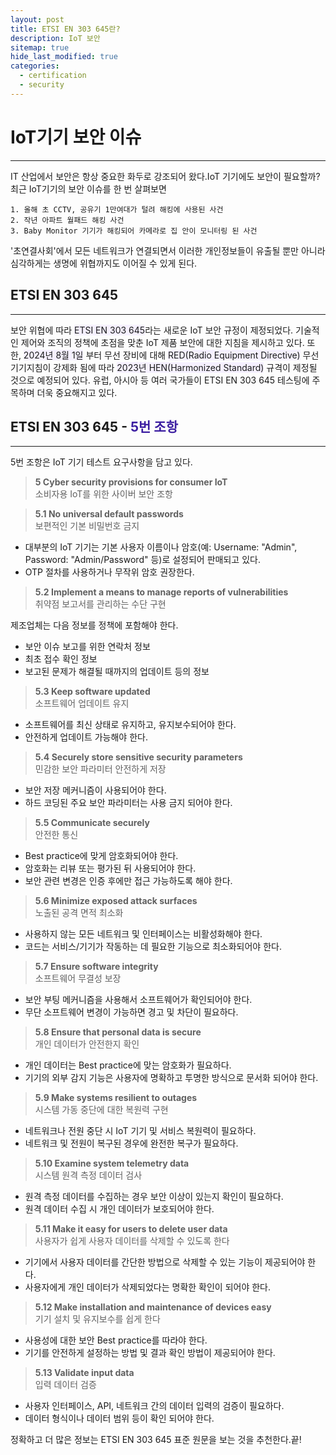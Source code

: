 ```yaml
---
layout: post
title: ETSI EN 303 645란?
description: IoT 보안
sitemap: true
hide_last_modified: true
categories:
  - certification
  - security
---
```


# __IoT기기 보안 이슈__
---
IT 산업에서 보안은 항상 중요한 화두로 강조되어 왔다.IoT 기기에도 보안이 필요할까?<br>
최근 IoT기기의 보안 이슈를 한 번 살펴보면
~~~
1. 올해 초 CCTV, 공유기 1만여대가 털려 해킹에 사용된 사건
2. 작년 아파트 월패드 해킹 사건
3. Baby Monitor 기기가 해킹되어 카메라로 집 안이 모니터링 된 사건
~~~
'초연결사회'에서 모든 네트워크가 연결되면서 이러한 개인정보들이 유출될 뿐만 아니라 심각하게는 생명에 위협까지도 이어질 수 있게 된다.

## __ETSI EN 303 645__
---
보안 위협에 따라 <span style='background-color: #f5f0ff'>ETSI EN 303 645</span>라는 새로운 IoT 보안 규정이 제정되었다. 기술적인 제어와 조직의 정책에 초점을 맞춘 IoT 제품 보안에 대한 지침을 제시하고 있다.
또한, <span style='background-color: #f5f0ff'>2024년 8월 1일</span> 부터 무선 장비에 대해 <span style='background-color: #f5f0ff'>RED(Radio Equipment Directive)</span> 무선기기지침이 강제화 됨에 따라 <span style='background-color: #f5f0ff'>2023년 HEN(Harmonized Standard)</span> 규격이 제정될 것으로 예정되어 있다.
유럽, 아시아 등 여러 국가들이 ETSI EN 303 645 테스팅에 주목하며 더욱 중요해지고 있다.

## __ETSI EN 303 645__ - <span style='color: #3c1ea1'>5번 조항</span>
---
5번 조항은 IoT 기기 테스트 요구사항을 담고 있다.

>__5 Cyber security provisions for consumer IoT__<br>
>소비자용 IoT를 위한 사이버 보안 조항

>__5.1 No universal default passwords__<br>
>보편적인 기본 비밀번호 금지

- 대부분의 IoT 기기는 기본 사용자 이름이나 암호(예: Username: "Admin", Password: "Admin/Password" 등)로 설정되어 판매되고 있다.
- OTP 절차를 사용하거나 무작위 암호 권장한다.

>__5.2 Implement a means to manage reports of vulnerabilities__<br>
>취약점 보고서를 관리하는 수단 구현

제조업체는 다음 정보를 정책에 포함해야 한다.
- 보안 이슈 보고를 위한 연락처 정보
- 최초 접수 확인 정보
- 보고된 문제가 해결될 때까지의 업데이트 등의 정보

>__5.3 Keep software updated__<br>
>소프트웨어 업데이트 유지

- 소프트웨어를 최신 상태로 유지하고, 유지보수되어야 한다.
- 안전하게 업데이트 가능해야 한다.

>__5.4 Securely store sensitive security parameters__<br>
>민감한 보안 파라미터 안전하게 저장

- 보안 저장 메커니즘이 사용되어야 한다.
- 하드 코딩된 주요 보안 파라미터는 사용 금지 되어야 한다.

>__5.5 Communicate securely__<br>
>안전한 통신

- Best practice에 맞게 암호화되어야 한다.
- 암호화는 리뷰 또는 평가된 뒤 사용되어야 한다.
- 보안 관련 변경은 인증 후에만 접근 가능하도록 해야 한다.

>__5.6 Minimize exposed attack surfaces__<br>
>노출된 공격 면적 최소화

- 사용하지 않는 모든 네트워크 및 인터페이스는 비활성화해야 한다.
- 코드는 서비스/기기가 작동하는 데 필요한 기능으로 최소화되어야 한다.

>__5.7 Ensure software integrity__<br>
>소프트웨어 무결성 보장

- 보안 부팅 메커니즘을 사용해서 소프트웨어가 확인되어야 한다.
- 무단 소프트웨어 변경이 가능하면 경고 및 차단이 필요하다.

>__5.8 Ensure that personal data is secure__<br>
>개인 데이터가 안전한지 확인

- 개인 데이터는 Best practice에 맞는 암호화가 필요하다.
- 기기의 외부 감지 기능은 사용자에 명확하고 투명한 방식으로 문서화 되어야 한다.

>__5.9 Make systems resilient to outages__<br>
>시스템 가동 중단에 대한 복원력 구현

- 네트워크나 전원 중단 시 IoT 기기 및 서비스 복원력이 필요하다.
- 네트워크 및 전원이 복구된 경우에 완전한 복구가 필요하다.

>__5.10 Examine system telemetry data__<br>
>시스템 원격 측정 데이터 검사

- 원격 측정 데이터를 수집하는 경우 보안 이상이 있는지 확인이 필요하다.
- 원격 데이터 수집 시 개인 데이터가 보호되어야 한다.

>__5.11 Make it easy for users to delete user data__<br>
>사용자가 쉽게 사용자 데이터를 삭제할 수 있도록 한다

- 기기에서 사용자 데이터를 간단한 방법으로 삭제할 수 있는 기능이 제공되어야 한다.
- 사용자에게 개인 데이터가 삭제되었다는 명확한 확인이 되어야 한다.

>__5.12 Make installation and maintenance of devices easy__<br>
>기기 설치 및 유지보수를 쉽게 한다

- 사용성에 대한 보안 Best practice를 따라야 한다.
- 기기를 안전하게 설정하는 방법 및 결과 확인 방법이 제공되어야 한다.

>__5.13 Validate input data__<br>
>입력 데이터 검증

- 사용자 인터페이스, API, 네트워크 간의 데이터 입력의 검증이 필요하다.
- 데이터 형식이나 데이터 범위 등이 확인 되어야 한다. 


정확하고 더 많은 정보는 ETSI EN 303 645 표준 원문을 보는 것을 추천한다.끝!

